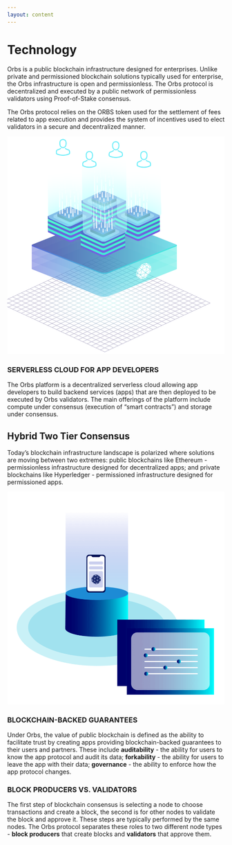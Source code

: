 ```yaml
---
layout: content
---
```

# Technology

Orbs is a public blockchain infrastructure designed for enterprises. Unlike private and permissioned blockchain solutions typically used for enterprise, the Orbs infrastructure is open and permissionless. The Orbs protocol is decentralized and executed by a public network of permissionless validators using Proof-of-Stake consensus.

The Orbs protocol relies on the ORBS token used for the settlement of fees related to app execution and provides the system of incentives used to elect validators in a secure and decentralized manner.

<img src="/assets/img/technology1.png" class="image is-128x128 is-pulled-right" />

### SERVERLESS CLOUD FOR APP DEVELOPERS

The Orbs platform is a decentralized serverless cloud allowing app developers to build backend services (apps) that are then deployed to be executed by Orbs validators. The main offerings of the platform include compute under consensus (execution of “smart contracts”) and storage under consensus.

## Hybrid Two Tier Consensus

Today’s blockchain infrastructure landscape is polarized where solutions are moving between two extremes: public blockchains like Ethereum - permissionless infrastructure designed for decentralized apps; and private blockchains like Hyperledger - permissioned infrastructure designed for permissioned apps.

![This is the alt-attribute](/assets/img/technology2.png)

### BLOCKCHAIN-BACKED GUARANTEES

Under Orbs, the value of public blockchain is defined as the ability to facilitate trust by creating apps providing blockchain-backed guarantees to their users and partners. These include **auditability** - the ability for users to know the app protocol and audit its data; **forkability** - the ability for users to leave the app with their data; **governance** - the ability to enforce how the app protocol changes.

### BLOCK PRODUCERS VS. VALIDATORS

The first step of blockchain consensus is selecting a node to choose transactions and create a block, the second is for other nodes to validate the block and approve it. These steps are typically performed by the same nodes. The Orbs protocol separates these roles to two different node types - **block producers** that create blocks and **validators** that approve them.